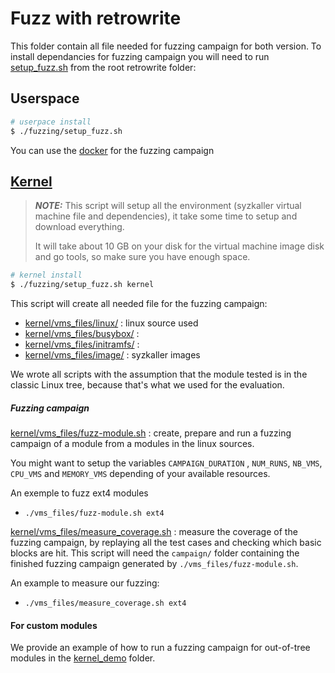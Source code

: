 # Fuzz with retrowrite


This folder contain all file needed for fuzzing campaign for both version.
To install dependancies for fuzzing campaign you will need to run [setup_fuzz.sh](setup_fuzz.sh) from the root retrowrite folder:

## Userspace
 ```bash
# userpace install
$ ./fuzzing/setup_fuzz.sh
```
You can use the [docker](docker/) for the fuzzing campaign

## [Kernel](kernel/)
> **_NOTE:_** This script will setup all the environment (syzkaller virtual machine file and dependencies), it take some time to setup and download everything.
>
> It will take about 10 GB on your disk for the virtual machine image disk and go tools, so make sure you have enough space.
 
```bash
# kernel install
$ ./fuzzing/setup_fuzz.sh kernel
```

This script will create all needed file for the fuzzing campaign:
* [kernel/vms_files/linux/](kernel/vms_files/linux/) : linux source used  
* [kernel/vms_files/busybox/](kernel/vms_files/busybox/) :
* [kernel/vms_files/initramfs/](kernel/vms_files/initramfs/) :
* [kernel/vms_files/image/](kernel/vms_files/image/) : syzkaller images

We wrote all scripts with the assumption that the module tested is in the classic Linux tree, because that's what we used for the evaluation.


##### Fuzzing campaign

[kernel/vms_files/fuzz-module.sh](kernel/vms_files/fuzz-module.sh) : create, prepare and run a fuzzing campaign of a module from a modules in the linux sources.

You might want to setup the variables `CAMPAIGN_DURATION` , `NUM_RUNS`, `NB_VMS`, `CPU_VMS` and `MEMORY_VMS` depending of your available resources.

An exemple to fuzz ext4 modules
* `./vms_files/fuzz-module.sh ext4`

[kernel/vms_files/measure_coverage.sh](kernel/vms_files/measure_coverage.sh) : measure the coverage of the fuzzing campaign, by replaying all the test cases and checking which basic blocks are hit. This script will need the `campaign/` folder containing the finished fuzzing campaign generated by `./vms_files/fuzz-module.sh`.

An example to measure our fuzzing:
* `./vms_files/measure_coverage.sh ext4`

#### For custom modules

We provide an example of how to run a fuzzing campaign for out-of-tree modules in the [kernel_demo](/demos/kernel_demo/) folder.